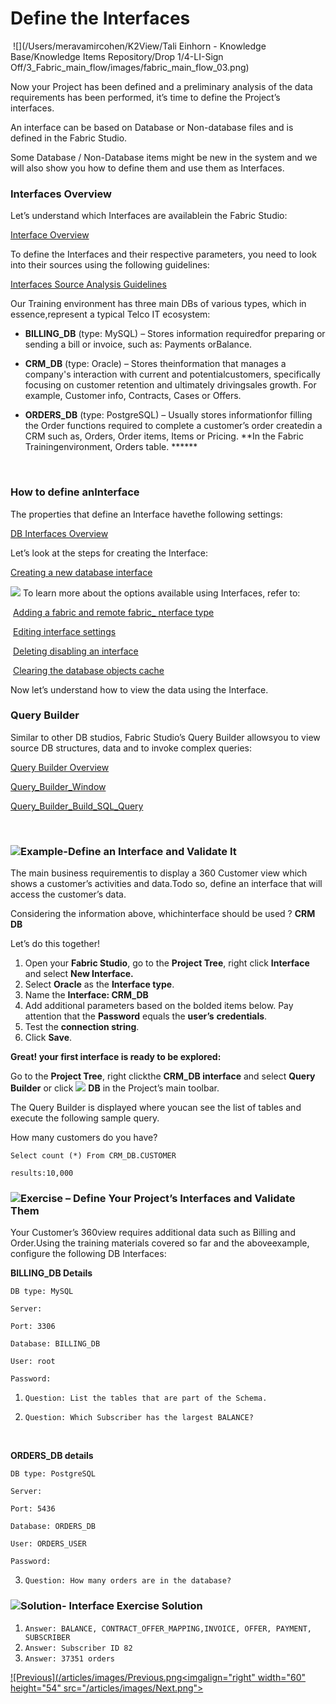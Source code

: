 #   Define the Interfaces

​                                                     ![](/Users/meravamircohen/K2View/Tali Einhorn - Knowledge Base/Knowledge Items Repository/Drop 1/4-LI-Sign Off/3_Fabric_main_flow/images/fabric_main_flow_03.png)

Now your Project has been defined and a preliminary analysis of the data requirements has been performed, it’s time to define the Project’s interfaces. 

 An interface can be based on Database or Non-database files and is defined in the Fabric Studio. 

 Some Database / Non-Database items might be new in the system and we will also show you how to define them and use them as Interfaces.

 

### Interfaces Overview

Let’s understand which Interfaces are availablein the Fabric Studio:

[Interface Overview](/Users/meravamircohen/K2View-Academy/articles/05_DB_interfaces/01_interfaces_overview.md)

To define the Interfaces and their respective parameters, you need to look into their sources using the following guidelines:

[Interfaces Source Analysis Guidelines](/Users/meravamircohen/K2View-Academy/articles/05_DB_interfaces/02_interfaces_source_analysis_guidelines.md)

Our Training environment has three main DBs of various types, which in essence,represent a typical Telco IT ecosystem:

-  **BILLING_DB** (type: MySQL) – Stores information requiredfor preparing or sending a bill or invoice, such as: Payments orBalance. 

- **CRM_DB** (type: Oracle) – Stores theinformation that manages a company's interaction with current and potentialcustomers, specifically focusing on customer retention and ultimately drivingsales growth. For example, Customer info, Contracts, Cases or Offers.

- **ORDERS_DB** (type: PostgreSQL) – Usually stores informationfor filling the Order functions required to complete a customer’s order createdin a CRM such as, Orders, Order items, Items or Pricing. **In the Fabric Trainingenvironment, Orders table. ******

  ​

### How to define anInterface

The properties that define an Interface havethe following settings:

[DB Interfaces Overview](/Users/meravamircohen/K2View-Academy/articles/05_DB_interfaces/03_DB_interfaces_overview.md)

Let’s look at the steps for creating the Interface:

 [Creating a new database interface](/Users/meravamircohen/K2View-Academy/articles/05_DB_interfaces/04_creating_a_new_database_interface.md)

 

![](/Users/meravamircohen/K2View-Academy/academy/03_fabric_basic_LU/images/information.png) To learn more about the options available using Interfaces, refer to:

​	[Adding a fabric and remote fabric_ nterface type](/Users/meravamircohen/K2View-Academy/articles/05_DB_interfaces/05_adding_a_fabric_and_remote_fabric_interface_type.md)

​	[Editing interface settings](/Users/meravamircohen/K2View-Academy/articles/05_DB_interfaces/06_editing_interface_settings.md)

​	[Deleting disabling an interface](/Users/meravamircohen/K2View-Academy/articles/05_DB_interfaces/07_deleting_disabling_an_interface.md)

​	[Clearing the database objects cache](/Users/meravamircohen/K2View-Academy/articles/05_DB_interfaces/08_clearing_the_database_objects_cache.md)



 Now let’s understand how to view the data using the Interface.

### Query Builder

Similar to other DB studios, Fabric Studio’s Query Builder allowsyou to view source DB structures, data and to invoke complex queries:

[Query Builder Overview]()

<!--Once loaded to Git: 11_1 Query Builder Overview-->

[Query_Builder_Window]()

<!--Once loaded to Git: 11_2 Query_Builder_Window-->

[Query_Builder_Build_SQL_Query]()

<!--Once loaded to Git: 11_3 Query_Builder_Build_SQL_Query-->

​       

### ![](/Users/meravamircohen/K2View-Academy/academy/03_fabric_basic_LU/images/example.png)Example-Define an Interface and Validate It

The main business requirementis to display a 360 Customer view which shows a customer’s activities and data.Todo so, define an interface that will access the customer’s data.

Considering the information above, whichinterface should be used ? **CRM DB**

 Let’s do this together!

1. Open your **Fabric Studio**, go to the **Project Tree**, right click **Interface** and select **New Interface.**
2. Select **Oracle** as the **Interface type**.
3. Name the **Interface: CRM_DB**
4. Add additional parameters based on the bolded items below. Pay attention that the **Password** equals the **user’s** **credentials**.
5. Test the **connection string**.
6. Click **Save**.

**Great!  your first interface is ready to be explored:**

Go to the **Project Tree**, right clickthe **CRM_DB interface** and select **Query Builder** or click ![](/Users/meravamircohen/K2View-Academy/academy/03_fabric_basic_LU/images/DBicon.png)  **DB**  in the Project’s main toolbar. 

The Query Builder is displayed where youcan see the list of tables and execute the following sample query.

How many customers do you have?

```
Select count (*) From CRM_DB.CUSTOMER

results:10,000
```

 

###  ![](/Users/meravamircohen/K2View-Academy/academy/03_fabric_basic_LU/images/Exercise.png)Exercise – Define Your Project’s Interfaces and Validate Them

 Your Customer’s 360view requires additional data such as Billing and Order.Using the training materials covered so far and the aboveexample, configure the following DB Interfaces:

 **BILLING_DB Details**

```
DB type: MySQL

Server: 

Port: 3306

Database: BILLING_DB

User: root

Password: 
```

1. `Question: List the tables that are part of the Schema.`

2. `Question: Which Subscriber has the largest BALANCE?`

   ​

 **ORDERS_DB details**

```
DB type: PostgreSQL

Server: 

Port: 5436

Database: ORDERS_DB

User: ORDERS_USER

Password: 
```



3. `Question: How many orders are in the database?` 

 

### ![](/Users/meravamircohen/K2View-Academy/academy/03_fabric_basic_LU/images/Solution.png)Solution- Interface Exercise Solution

1. `Answer: BALANCE, CONTRACT_OFFER_MAPPING,INVOICE, OFFER, PAYMENT, SUBSCRIBER`
2. `Answer: Subscriber ID 82`
3. `Answer: 37351 orders`



[![Previous](/articles/images/Previous.png](/academy/03_fabric_basic_LU/02_create_a_fabric_project.md)[<imgalign="right" width="60" height="54" src="/articles/images/Next.png">](/articles/03_logical_units/03_LU_schema_window.md)
